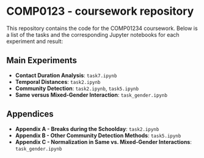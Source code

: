 # COMP0123 - coursework repository

This repository contains the code for the COMP01234 coursework. Below is a list of the tasks and the corresponding Jupyter notebooks for each experiment and result:

## Main Experiments
- **Contact Duration Analysis**: `task7.ipynb`
- **Temporal Distances**: `task2.ipynb`
- **Community Detection**: `task2.ipynb`, `task5.ipynb`
- **Same versus Mixed-Gender Interaction**: `task_gender.ipynb`

## Appendices
- **Appendix A - Breaks during the Schoolday**: `task2.ipynb`
- **Appendix B - Other Community Detection Methods**: `task5.ipynb`
- **Appendix C - Normalization in Same vs. Mixed-Gender Interactions**: `task_gender.ipynb`
